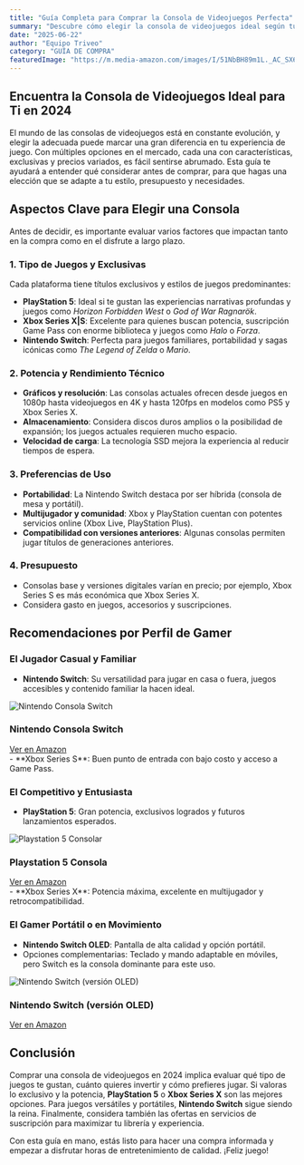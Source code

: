 ```yaml
---
title: "Guía Completa para Comprar la Consola de Videojuegos Perfecta"
summary: "Descubre cómo elegir la consola de videojuegos ideal según tus gustos, presupuesto y estilo de juego con esta guía actualizada."
date: "2025-06-22"
author: "Equipo Triveo"
category: "GUÍA DE COMPRA"
featuredImage: "https://m.media-amazon.com/images/I/51NbBH89m1L._AC_SX679_.jpg"
---
```


## Encuentra la Consola de Videojuegos Ideal para Ti en 2024

El mundo de las consolas de videojuegos está en constante evolución, y elegir la adecuada puede marcar una gran diferencia en tu experiencia de juego. Con múltiples opciones en el mercado, cada una con características, exclusivas y precios variados, es fácil sentirse abrumado. Esta guía te ayudará a entender qué considerar antes de comprar, para que hagas una elección que se adapte a tu estilo, presupuesto y necesidades.

## Aspectos Clave para Elegir una Consola

Antes de decidir, es importante evaluar varios factores que impactan tanto en la compra como en el disfrute a largo plazo.

### 1. Tipo de Juegos y Exclusivas

Cada plataforma tiene títulos exclusivos y estilos de juegos predominantes:

- **PlayStation 5**: Ideal si te gustan las experiencias narrativas profundas y juegos como *Horizon Forbidden West* o *God of War Ragnarök*.
- **Xbox Series X|S**: Excelente para quienes buscan potencia, suscripción Game Pass con enorme biblioteca y juegos como *Halo* o *Forza*.
- **Nintendo Switch**: Perfecta para juegos familiares, portabilidad y sagas icónicas como *The Legend of Zelda* o *Mario*.

### 2. Potencia y Rendimiento Técnico

- **Gráficos y resolución**: Las consolas actuales ofrecen desde juegos en 1080p hasta videojuegos en 4K y hasta 120fps en modelos como PS5 y Xbox Series X.
- **Almacenamiento**: Considera discos duros amplios o la posibilidad de expansión; los juegos actuales requieren mucho espacio.
- **Velocidad de carga**: La tecnología SSD mejora la experiencia al reducir tiempos de espera.

### 3. Preferencias de Uso

- **Portabilidad**: La Nintendo Switch destaca por ser híbrida (consola de mesa y portátil).
- **Multijugador y comunidad**: Xbox y PlayStation cuentan con potentes servicios online (Xbox Live, PlayStation Plus).
- **Compatibilidad con versiones anteriores**: Algunas consolas permiten jugar títulos de generaciones anteriores.

### 4. Presupuesto

- Consolas base y versiones digitales varían en precio; por ejemplo, Xbox Series S es más económica que Xbox Series X.
- Considera gasto en juegos, accesorios y suscripciones.

## Recomendaciones por Perfil de Gamer

### El Jugador Casual y Familiar

- **Nintendo Switch**: Su versatilidad para jugar en casa o fuera, juegos accesibles y contenido familiar la hacen ideal.
<div class="product-card">
  <img src="https://m.media-amazon.com/images/I/71n+F6bHXGL._AC_SX679_.jpg" alt="Nintendo Consola Switch" class="product-image">
  <div class="product-content">
    <h3 class="product-title">Nintendo Consola Switch</h3>
    <a href="https://amzn.to/4oUIzRd" target="_blank" rel="noopener noreferrer" class="product-button">
      Ver en Amazon
    </a>
  </div>
</div>  
- **Xbox Series S**: Buen punto de entrada con bajo costo y acceso a Game Pass.

### El Competitivo y Entusiasta

- **PlayStation 5**: Gran potencia, exclusivos logrados y futuros lanzamientos esperados.
<div class="product-card">
  <img src="https://m.media-amazon.com/images/I/51NbBH89m1L._AC_SX679_.jpg" alt="Playstation 5 Consolar" class="product-image">
  <div class="product-content">
    <h3 class="product-title">Playstation 5 Consola</h3>
    <a href="https://amzn.to/41rX30O" target="_blank" rel="noopener noreferrer" class="product-button">
      Ver en Amazon
    </a>
  </div>
</div>  
- **Xbox Series X**: Potencia máxima, excelente en multijugador y retrocompatibilidad.

### El Gamer Portátil o en Movimiento

- **Nintendo Switch OLED**: Pantalla de alta calidad y opción portátil.
- Opciones complementarias: Teclado y mando adaptable en móviles, pero Switch es la consola dominante para este uso.
<div class="product-card">
  <img src="https://m.media-amazon.com/images/I/71eVf1+jn6L._AC_SX679_.jpg" alt="Nintendo Switch (versión OLED)" class="product-image">
  <div class="product-content">
    <h3 class="product-title">Nintendo Switch (versión OLED)</h3>
    <a href="https://amzn.to/45Y66rO" target="_blank" rel="noopener noreferrer" class="product-button">
      Ver en Amazon
    </a>
  </div>
</div>  

## Conclusión

Comprar una consola de videojuegos en 2024 implica evaluar qué tipo de juegos te gustan, cuánto quieres invertir y cómo prefieres jugar. Si valoras lo exclusivo y la potencia, **PlayStation 5** o **Xbox Series X** son las mejores opciones. Para juegos versátiles y portátiles, **Nintendo Switch** sigue siendo la reina. Finalmente, considera también las ofertas en servicios de suscripción para maximizar tu librería y experiencia.

Con esta guía en mano, estás listo para hacer una compra informada y empezar a disfrutar horas de entretenimiento de calidad. ¡Feliz juego!